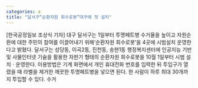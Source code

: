 ```yaml
---
categories: a
title: "달서구“순환자원 회수로봇”대구에 첫 설치"
---
```

[한국공정일보 조상식 기자] 대구 달서구는 1일부터 투명페트병 수거율을 높이고 자원순환에 대한 주민의 참여를 이끌어내기 위해‘순환자원 회수로봇’을 4곳에 시범설치 운영한다고 밝혔다. 달서구는 성당동, 이곡2동, 진천동, 송현1동 행정복지센터에 인공지능 기반 및 사물인터넷 기술을 활용한 자판기 형태의 순환자원 회수로봇을 10월 1일부터 시범 설치ㆍ운영한다. 이용방법은 기계 화면에서 개인 휴대전화 번호를 입력한 뒤 투입구가 열렸을 때 라벨을 제거한 깨끗한 투명페트병을 넣으면 된다. 한 사람이 하루 최대 30개까지 투입할 수 있다. 수거